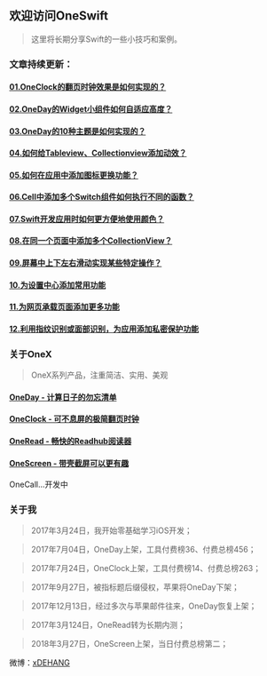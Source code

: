## 欢迎访问OneSwift

> 这里将长期分享Swift的一些小技巧和案例。


### 文章持续更新：

####  [01.OneClock的翻页时钟效果是如何实现的？](/01.OneClock的翻页时钟效果是如何实现的.md)

####  [02.OneDay的Widget小组件如何自适应高度？](/02.OneDay的Widget小组件如何自适应高度.md)

####  [03.OneDay的10种主题是如何实现的？](/03.OneDay的10种主题是如何实现的.md)

####  [04.如何给Tableview、Collectionview添加动效？](/04.如何给Tableview、Collectionview添加动效.md)

####  [05.如何在应用中添加图标更换功能？](/05.如何在应用中添加图标更换功能.md)

####  [06.Cell中添加多个Switch组件如何执行不同的函数？](/06.Cell中添加多个Switch组件如何执行不同的函数.md)

####  [07.Swift开发应用时如何更方便地使用颜色？](/07.Swift开发应用时如何更方便地使用颜色.md)

####  [08.在同一个页面中添加多个CollectionView？](/08.在同一个页面中添加多个CollectionView.md)

####  [09.屏幕中上下左右滑动实现某些特定操作？](/09.屏幕中上下左右滑动实现某些特定操作.md)

####  [10.为设置中心添加常用功能](/10.为设置中心添加常用功能.md)

####  [11.为网页承载页面添加更多功能](/11.为网页承载页面添加更多功能.md)

####  [12.利用指纹识别或面部识别，为应用添加私密保护功能](/12.利用指纹识别或面部识别，为应用添加私密保护功能.md)

### 关于OneX
> OneX系列产品，注重简洁、实用、美观

#### [OneDay - 计算日子的勿忘清单](https://itunes.apple.com/cn/app/id1250290965)
#### [OneClock - 可不息屏的极简翻页时钟](https://itunes.apple.com/cn/app/id1257395357)
#### [OneRead - 畅快的Readhub阅读器](https://jinshuju.net/f/syQKg5)
#### [OneScreen - 带壳截屏可以更有趣](https://itunes.apple.com/cn/app/id1355476695?mt=8)

OneCall...开发中


### 关于我

> 2017年3月24日，我开始零基础学习iOS开发；

> 2017年7月04日，OneDay上架，工具付费榜36、付费总榜456；

> 2017年7月24日，OneClock上架，工具付费榜14、付费总榜263；

> 2017年9月27日，被指标题后缀侵权，苹果将OneDay下架；

> 2017年12月13日，经过多次与苹果邮件往来，OneDay恢复上架；

> 2017年3月124日，OneRead转为长期内测；

> 2018年3月27日，OneScreen上架，当日付费总榜第二；


微博：[xDEHANG](https://weibo.com/bujidehang)
